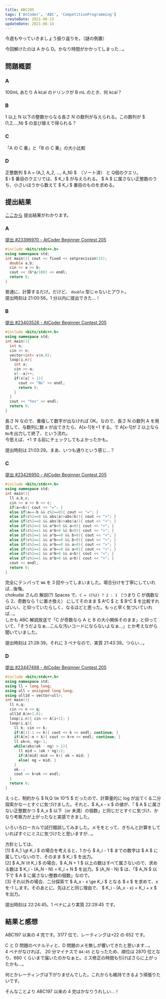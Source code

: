 ```yaml
---
title: ABC205
tags: ['AtCoder', 'ABC', 'CompetitiveProgramming']
createDate: 2021-06-13
updateDate: 2021-06-14
---
```


今週もやっていきましょう振り返りを。（謎の倒置）

今回解けたのは A から D。かなり時間がかかってしまった...。

## 問題概要

### A

100mL あたり A kcal のドリンクが B mL のとき、何 kcal？

### B

1 以上 N 以下の整数からなる長さ N の数列が与えられる。この数列が $ (1,2,...,N) $ の並び替えで得られる？

### C

「A の C 乗」と「B の C 乗」の大小比較

### D

正整数列 $ A = (A_1, A_2, ..., A_N) $　（ソート済） と Q個のクエリ。<br>
$ i $ 番目のクエリでは、$ K_i $ が与えられる。 $ A $ に属さない正整数のうち、小さいほうから数えて $ K_i $ 番目のものを求める。

## 提出結果

[ここから](https://atcoder.jp/contests/abc205/submissions?f.User=a01sa01to) 提出結果がわかります。

### A

[提出 #23396970 - AtCoder Beginner Contest 205](https://atcoder.jp/contests/abc205/submissions/23396970)

```cpp
#include <bits/stdc++.h>
using namespace std;
int main(){ cout << fixed << setprecision(15);
  double a,b;
  cin >> a >> b;
  cout << (b*a/100) << endl;
  return 0;
}
```

普通に、計算するだけ。だけど、 `double` 型じゃないとアウト。<br>
提出時刻は 21:00:56。1 分以内に提出できた...！

### B

[提出 #23403526 - AtCoder Beginner Contest 205](https://atcoder.jp/contests/abc205/submissions/23403526)

```cpp
#include <bits/stdc++.h>
using namespace std;
int main(){
  int n;
  cin >> n;
  vector<int> v(n,0);
  loop(i,n){
    int a;
    cin >> a;
    v[--a]++;
    if(v[a] > 1){
      cout << "No" << endl;
      return 0;
    }
  }
  cout << "Yes" << endl;
  return 0;
}
```

長さ N なので、重複して数字が出なければ OK。なので、長さ N の数列 A を用意して、与数列に数 x が出てきたら、A[x-1]を+1 する。で A[x-1]が 2 以上なら`No`を出力して終了、という流れ。<br>
今思えば、+1 する前にチェックしてもよかったかも。

提出時刻は 21:03:29。まあ、いつも通りという感じ...？

### C

[提出 #23426950 - AtCoder Beginner Contest 205](https://atcoder.jp/contests/abc205/submissions/23426950)

```cpp
#include <bits/stdc++.h>
using namespace std;
int main(){
  ll a,b,c;
  cin >> a >> b >> c;
  if(a==b){ cout << "="; }
  else if(a==-b && c%2==0){ cout << "="; }
  else if(c%2==0 && abs(a)>abs(b)){ cout << ">"; }
  else if(c%2==0 && abs(b)>abs(a)){ cout << "<"; }
  else if(c%2==1 && a*b<0 && a<0){ cout << "<"; }
  else if(c%2==1 && a*b<0 && b<0){ cout << ">"; }
  else if(c%2==1 && a*b==0 && b>0){ cout << "<"; }
  else if(c%2==1 && a*b==0 && b<0){ cout << ">"; }
  else if(c%2==1 && a*b==0 && a>0){ cout << ">"; }
  else if(c%2==1 && a*b==0 && a<0){ cout << "<"; }
  else if(c%2==1 && a*b>0 && a<b){ cout << "<"; }
  else if(c%2==1 && a*b>0 && a>b){ cout << ">"; }
  cout << endl;
  return 0;
}
```

完全にテンパって `WA` を 3 回やってしまいました。場合分けを丁寧にしていれば...後悔。<br>
chokudai さんの 解説(?) Spaces で、`C = (C%2) ? 2 : 1` （つまり C が偶数なら 2、奇数なら 1 に置き換え） にしてそのまま $ A^C $ と $ B^C $ を比較すればいい、と仰っていたらしく、なるほどと思った。もっと早く気づいていれば...。<br>
しかも ABC 解説放送で「C が奇数なら A と B の大小関係そのまま」と仰っていて、「そうだよなぁ...こんな汚いコードにならないよなぁ...」とか考えながら聞いていました。

提出時刻は 21:28:39。それに 3 ペナなので、実質 21:43:39。つらい...。

### D

[提出 #23447498 - AtCoder Beginner Contest 205](https://atcoder.jp/contests/abc205/submissions/23447498)

```cpp
#include <bits/stdc++.h>
using namespace std;
using ll = long long;
using ull = unsigned long long;
using ull1d = vector<ull>;
int main(){
  ll n,q;
  cin >> n >> q;
  ull1d A(n+1,0);
  loop(i,n){ cin >> A[i+1]; }
  loop(i,q){
    ll k; cin >> k;
    if(A[1]-1 >= k){ cout << k << endl; continue; }
    if(A[n]-n < k){ cout << k+n << endl; continue; }
    ll ok=n, ng=-1;
    while(abs(ok - ng) > 1){
      ll mid = (ok + ng)/2;
      if(A[mid]-mid >= k){ ok = mid; }
      else{ ng = mid; }
    }
    ok--;
    cout << k+ok << endl;
  }
  return 0;
}
```

えっと、制約から $ N,Q \le 10^5 $ だったので、計算量的に log が出てくる二分探索かなーとすぐに気づけました。それと、$ A_x - x $ の値が、「 $ A $ に属さない正整数かつ $ A_x $ 以下（or 未満）の個数」と同じだとすぐに気づけ、かなり考察力が上がったなと実感できました。

いろいろローカルで試行錯誤してみました。メモをとって、きちんと計算をしていればすぐにミスに気づけたと思いますが...。

方針としては、<br>
[1] $ A_1 \gt K_i $ の場合を考えると、1 から $ A_i - 1 $ までの数字は $ A $ に属していないので、そのまま $ K_i $ を出力。<br>
[2] $ A_N \lt K_i $ の場合、$ A_N + 1 $ 以上の数はすべて属さないので、求める数は $ K_i - (A_N - N) = K_i + N $ を出力。$ (A_N - N) $ は、「$ A_N $ 以下で $ A $ に属さない整数の個数」なので。<br>
[3] それ以外の場合、二分探索で $ A_x - x \ge K_i $ となる $ x $ を求めて、x を-1 します。そのあとに、先ほどと同じ理由で、 $ K_i - (A_x - x) = K_i + x $ を出力。

提出時刻は 22:24:45。1 ペナにより実質 22:29:45 です。

## 結果と感想

<twitter-embed tweetid="1404084102362394630"></twitter-embed>

ABC197 以来の 4 完です。3177 位で、レーティングは+22 の 652 です。

C と D 問題のペナルティと、D 問題のメモ無しが響いてきたと思います...。<br>
4 ペナがなければ、 20 分マイナスで `84:45` となったため、順位は 2870 位となり、680 くらいまで届いたのかなぁと。ミス修正の時間も引けばさらに上がったかも...。

何とかレーティングは下がりませんでした。これからも維持できるよう頑張りたいです。

そんなことより ABC197 以来の 4 完はかなりうれしい...！
